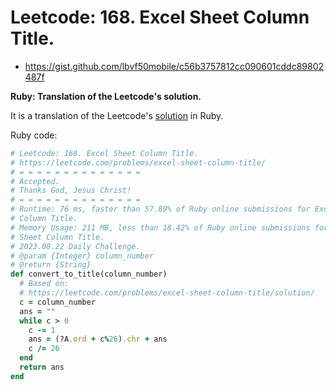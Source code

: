 # Leetcode: 168. Excel Sheet Column Title.

- https://gist.github.com/lbvf50mobile/c56b3757812cc090601cddc89802487f

**Ruby: Translation of the Leetcode's solution.**

It is a translation of the Leetcode's [solution](https://leetcode.com/problems/excel-sheet-column-title/solution/) in Ruby.

Ruby code:
```Ruby
# Leetcode: 168. Excel Sheet Column Title.
# https://leetcode.com/problems/excel-sheet-column-title/
# = = = = = = = = = = = = = =
# Accepted.
# Thanks God, Jesus Christ!
# = = = = = = = = = = = = = =
# Runtime: 76 ms, faster than 57.89% of Ruby online submissions for Excel Sheet
# Column Title.
# Memory Usage: 211 MB, less than 18.42% of Ruby online submissions for Excel
# Sheet Column Title.
# 2023.08.22 Daily Challenge.
# @param {Integer} column_number
# @return {String}
def convert_to_title(column_number)
  # Based on:
  # https://leetcode.com/problems/excel-sheet-column-title/solution/
  c = column_number 
  ans = ""
  while c > 0
    c -= 1
    ans = (?A.ord + c%26).chr + ans
    c /= 26
  end
  return ans
end
```
